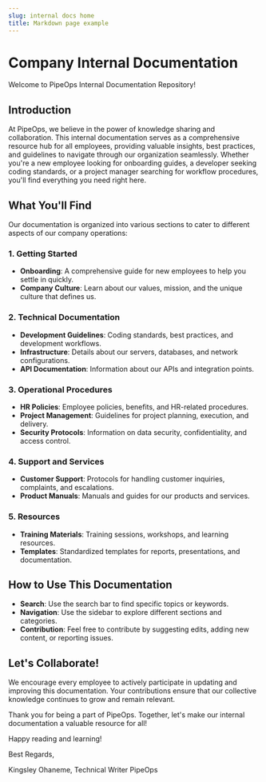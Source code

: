 ```yaml
---
slug: internal docs home
title: Markdown page example
---
```


# Company Internal Documentation

Welcome to PipeOps Internal Documentation Repository!

## Introduction

At PipeOps, we believe in the power of knowledge sharing and collaboration. This internal documentation serves as a comprehensive resource hub for all employees, providing valuable insights, best practices, and guidelines to navigate through our organization seamlessly. Whether you're a new employee looking for onboarding guides, a developer seeking coding standards, or a project manager searching for workflow procedures, you'll find everything you need right here.

## What You'll Find

Our documentation is organized into various sections to cater to different aspects of our company operations:

### 1. **Getting Started**
   - **Onboarding**: A comprehensive guide for new employees to help you settle in quickly.
   - **Company Culture**: Learn about our values, mission, and the unique culture that defines us.

### 2. **Technical Documentation**
   - **Development Guidelines**: Coding standards, best practices, and development workflows.
   - **Infrastructure**: Details about our servers, databases, and network configurations.
   - **API Documentation**: Information about our APIs and integration points.

### 3. **Operational Procedures**
   - **HR Policies**: Employee policies, benefits, and HR-related procedures.
   - **Project Management**: Guidelines for project planning, execution, and delivery.
   - **Security Protocols**: Information on data security, confidentiality, and access control.

### 4. **Support and Services**
   - **Customer Support**: Protocols for handling customer inquiries, complaints, and escalations.
   - **Product Manuals**: Manuals and guides for our products and services.

### 5. **Resources**
   - **Training Materials**: Training sessions, workshops, and learning resources.
   - **Templates**: Standardized templates for reports, presentations, and documentation.

## How to Use This Documentation

- **Search**: Use the search bar to find specific topics or keywords.
- **Navigation**: Use the sidebar to explore different sections and categories.
- **Contribution**: Feel free to contribute by suggesting edits, adding new content, or reporting issues.

## Let's Collaborate!

We encourage every employee to actively participate in updating and improving this documentation. Your contributions ensure that our collective knowledge continues to grow and remain relevant.

Thank you for being a part of PipeOps. Together, let's make our internal documentation a valuable resource for all!

Happy reading and learning!

Best Regards,

Kingsley Ohaneme,
Technical Writer
PipeOps
